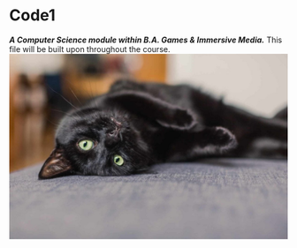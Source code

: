 # Code1
**_A Computer Science module within B.A. Games & Immersive Media._**
This file will be built upon throughout the course.
![Hello](black-cat-image.jpg)